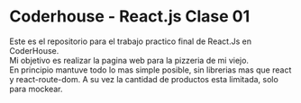 # Coderhouse - React.js Clase 01

Este es el repositorio para el trabajo practico final de React.Js en CoderHouse.\
Mi objetivo es realizar la pagina web para la pizzeria de mi viejo.\
En principio mantuve todo lo mas simple posible, sin librerias mas que react y react-route-dom. A su vez la cantidad de productos esta limitada, solo para mockear.



